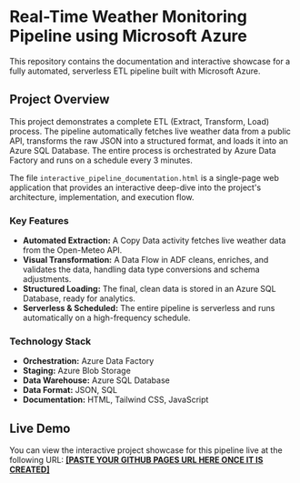 # Real-Time Weather Monitoring Pipeline using Microsoft Azure

This repository contains the documentation and interactive showcase for a fully automated, serverless ETL pipeline built with Microsoft Azure.

## Project Overview

This project demonstrates a complete ETL (Extract, Transform, Load) process. The pipeline automatically fetches live weather data from a public API, transforms the raw JSON into a structured format, and loads it into an Azure SQL Database. The entire process is orchestrated by Azure Data Factory and runs on a schedule every 3 minutes.

The file `interactive_pipeline_documentation.html` is a single-page web application that provides an interactive deep-dive into the project's architecture, implementation, and execution flow.

### Key Features
- **Automated Extraction:** A Copy Data activity fetches live weather data from the Open-Meteo API.
- **Visual Transformation:** A Data Flow in ADF cleans, enriches, and validates the data, handling data type conversions and schema adjustments.
- **Structured Loading:** The final, clean data is stored in an Azure SQL Database, ready for analytics.
- **Serverless & Scheduled:** The entire pipeline is serverless and runs automatically on a high-frequency schedule.

### Technology Stack
- **Orchestration:** Azure Data Factory
- **Staging:** Azure Blob Storage
- **Data Warehouse:** Azure SQL Database
- **Data Format:** JSON, SQL
- **Documentation:** HTML, Tailwind CSS, JavaScript

## Live Demo

You can view the interactive project showcase for this pipeline live at the following URL:
[**[PASTE YOUR GITHUB PAGES URL HERE ONCE IT IS CREATED]**](https://your-username.github.io/Your-Repo-Name/interactive_pipeline_documentation.html)

